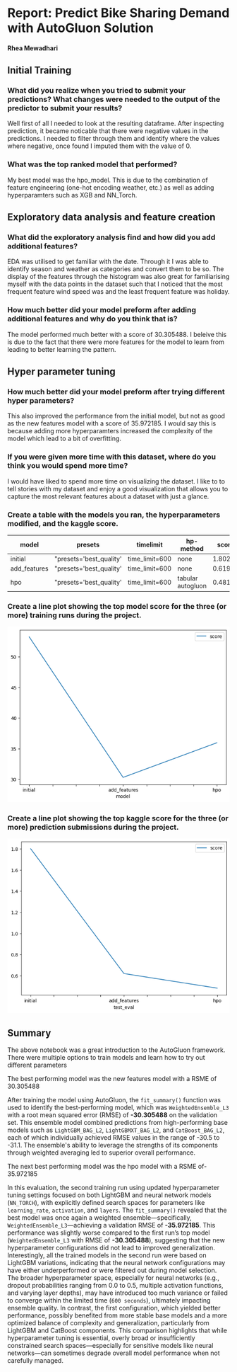 # Report: Predict Bike Sharing Demand with AutoGluon Solution
#### Rhea Mewadhari

## Initial Training
### What did you realize when you tried to submit your predictions? What changes were needed to the output of the predictor to submit your results?
Well first of all I needed to look at the resulting dataframe. After inspecting prediction, it became noticable that there were negative values in the predictions. I needed to filter through them and identify where the values where negative, once found I imputed them with the value of 0.

### What was the top ranked model that performed?
My best model was the hpo_model. This is due to the combination of feature engineering (one-hot encoding weather, etc.) as well as adding hyperparamters such as XGB and NN_Torch.

## Exploratory data analysis and feature creation
### What did the exploratory analysis find and how did you add additional features?
EDA was utilised to get familiar with the date. Through it I was able to identify season and weather as categories and convert them to be so. The display of the features through the histogram was also great for familiarising myself with the data points in the dataset such that I noticed that the most frequent feature wind speed was and the least frequent feature was holiday.
### How much better did your model preform after adding additional features and why do you think that is?
The model performed much better with a score of 30.305488. I beleive this is due to the fact that there were more features for the model to learn from leading to better learning the pattern.

## Hyper parameter tuning
### How much better did your model preform after trying different hyper parameters?
This also improved the performance from the initial model, but not as good as the new features model with a score of 35.972185. I would say this is because adding more hyperparamters increased the complexity of the model which lead to a bit of overfitting.

### If you were given more time with this dataset, where do you think you would spend more time?
I would have liked to spend more time on visualizing the dataset. I like to to tell stories with my dataset and enjoy a good visualization that allows you to capture the most relevant features about a dataset with just a glance.

### Create a table with the models you ran, the hyperparameters modified, and the kaggle score.
|model|presets|timelimit|hp-method|score|
|--|--|--|--|--|
|initial|"presets='best_quality'|time_limit=600|none|1.80219 |
|add_features|"presets='best_quality'|time_limit=600|none|0.61993 |
|hpo|"presets='best_quality'|time_limit=600|tabular autogluon|0.48159|



### Create a line plot showing the top model score for the three (or more) training runs during the project.

![alt text](image.png)

### Create a line plot showing the top kaggle score for the three (or more) prediction submissions during the project.


![alt text](image-1.png)

## Summary
The above notebook was a great introduction to the AutoGluon framework. There were multiple options to train models and learn how to try out different parameters

The best performing model was the new features model with a RSME of 30.305488

After training the model using AutoGluon, the `fit_summary()` function was used to identify the best-performing model, which was `WeightedEnsemble_L3` with a root mean squared error (RMSE) of **-30.305488** on the validation set. This ensemble model combined predictions from high-performing base models such as `LightGBM_BAG_L2`, `LightGBMXT_BAG_L2`, and `CatBoost_BAG_L2`, each of which individually achieved RMSE values in the range of -30.5 to -31.1. The ensemble's ability to leverage the strengths of its components through weighted averaging led to superior overall performance. 

The next best performing model was the hpo model with a RSME of-35.972185

In this evaluation, the second training run using updated hyperparameter tuning settings focused on both LightGBM and neural network models (`NN_TORCH`), with explicitly defined search spaces for parameters like `learning_rate`, `activation`, and `layers`. The `fit_summary()` revealed that the best model was once again a weighted ensemble—specifically, `WeightedEnsemble_L3`—achieving a validation RMSE of **-35.972185**. This performance was slightly worse compared to the first run’s top model (`WeightedEnsemble_L3` with RMSE of **-30.305488**), suggesting that the new hyperparameter configurations did not lead to improved generalization. Interestingly, all the trained models in the second run were based on LightGBM variations, indicating that the neural network configurations may have either underperformed or were filtered out during model selection. The broader hyperparameter space, especially for neural networks (e.g., dropout probabilities ranging from 0.0 to 0.5, multiple activation functions, and varying layer depths), may have introduced too much variance or failed to converge within the limited time (`600 seconds`), ultimately impacting ensemble quality. In contrast, the first configuration, which yielded better performance, possibly benefited from more stable base models and a more optimized balance of complexity and generalization, particularly from LightGBM and CatBoost components. This comparison highlights that while hyperparameter tuning is essential, overly broad or insufficiently constrained search spaces—especially for sensitive models like neural networks—can sometimes degrade overall model performance when not carefully managed.


